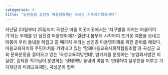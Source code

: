 ```yaml
---
categories: d
title: "농민칼럼 섬진강 마을영화제는 곡성군 기후정의행동이다"
---
```

지난달 23일부터 25일까지 곡성군 마을 이곳저곳에서는 ‘지구별을 지키는 마을이야기’라는 부제를 단 섬진강 마을영화제가 열렸다.봄부터 시작하여 뜨거운 여름을 보내고 태풍이 우리 들녘을 헤집고 갈 때까지 우리는 섬진강 마을영화제를 위한 준비를 해왔다. 마을교육자치와 주민자치를 키워내고 있는 ‘함께마을교육사회적협동조합’과 곡성군 교육 문화운동을 끌어오고 있는 ‘곡성교육희망연대’, 밥카페를 운영하는 ‘농업회사법인 미실란’, 김탁환 작가님이 운영하는 ‘생태책방 들녘의 마음’이 연대하여 실무진을 이루고 기지재단과 미래교육재단, 곡성군이 협력